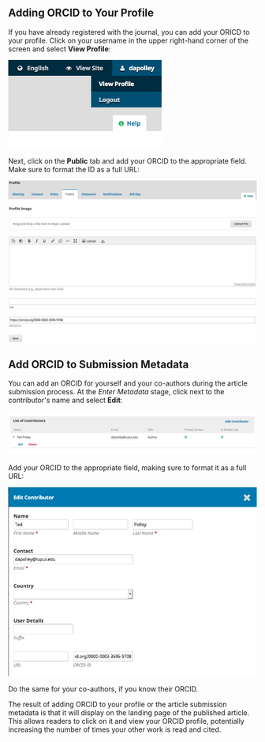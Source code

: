 ## Adding ORCID to Your Profile

If you have already registered with the journal, you can add your ORICD to your profile. Click on your username in the upper right-hand corner of the screen and select **View Profile**:

![Select view profile](./images/8-3.png)

Next, click on the **Public** tab and add your ORCID to the appropriate field. Make sure to format the ID as a full URL:

![Click on public tab and add ORCID as URL](./images/8-4.png)

## Add ORCID to Submission Metadata

You can add an ORCID for yourself and your co-authors during the article submission process. At the *Enter Metadata* stage, click next to the contributor's name and select **Edit**:

![Select edit under contributor](./images/8-5.png)

Add your ORCID to the appropriate field, making sure to format it as a full URL:

![Add ORCID as URL](./images/8-6.png)

Do the same for your co-authors, if you know their ORCID.

The result of adding ORCID to your profile or the article submission metadata is that it will display on the landing page of the published article. This allows readers to click on it and view your ORCID profile, potentially increasing the number of times your other work is read and cited.